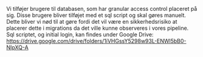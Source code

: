 Vi tilføjer brugere til databasen, som har granular access control placeret på sig.
Disse brugere bliver tilføjet med et sql script og skal gøres manuelt. 
Dette bliver vi nød til at gøre fordi det vil være en sikkerhedsrisiko at placerer dette i migrations da det ville kunne observeres i vores pipeline.
Sql scriptet, og initial login, kan findes under Google Drive: https://drive.google.com/drive/folders/1iVHGssY5298w93L-ENWl5bB0-NIpXQ-A